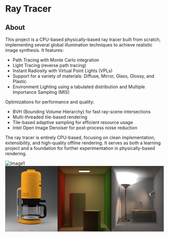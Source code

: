 # Ray Tracer

## About

This project is a CPU-based physically-based ray tracer built from scratch, implementing several global illumination techniques to achieve realistic image synthesis. It features:

- Path Tracing with Monte Carlo integration
- Light Tracing (reverse path tracing)
- Instant Radiosity with Virtual Point Lights (VPLs)
- Support for a variety of materials: Diffuse, Mirror, Glass, Glossy, and Plastic
- Environment Lighting using a tabulated distribution and Multiple Importance Sampling (MIS)

Optimizations for performance and quality:
- BVH (Bounding Volume Hierarchy) for fast ray-scene intersections
- Multi-threaded tile-based rendering
- Tile-based adaptive sampling for efficient resource usage
- Intel Open Image Denoiser for post-process noise reduction

The ray tracer is entirely CPU-based, focusing on clean implementation, extensibility, and high-quality offline rendering. 
It serves as both a learning project and a foundation for further experimentation in physically-based rendering.

![Image1](Readme/Image1.png)
![Image2](Readme/Image2.png)
